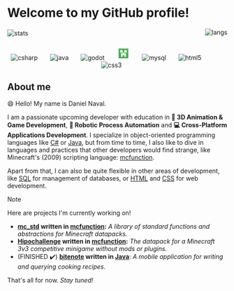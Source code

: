 # Welcome to my GitHub profile!

<!-- Photo and stats -->
<div>
    <img alt="stats" align="center" height="150" src="https://github-readme-stats.vercel.app/api?username=scrmbl-egg&hide_title=true&hide_rank=true&show_icons=false&include_all_commits=true&count_private=true&disable_animations=false&theme=github_dark&locale=en&hide_border=true"/>
    <img alt="langs" align="right" height="150" src="https://github-readme-stats.vercel.app/api/top-langs?username=scrmbl-egg&locale=en&hide_title=true&layout=compact&card_width=320&langs_count=5&theme=github_dark&hide_border=true"/>
</div>

<!-- Small space -->
###

<!-- Row of software/language icons -->
<div align="center">
    <img alt="csharp" height="30" src="https://cdn.jsdelivr.net/gh/devicons/devicon/icons/csharp/csharp-original.svg">
    <img width="20">
    <img alt="java" height="30" src="https://cdn.jsdelivr.net/gh/devicons/devicon/icons/java/java-original.svg">
    <img width="20"/>
    <img alt="godot" height="30" src="https://cdn.jsdelivr.net/gh/devicons/devicon/icons/godot/godot-original.svg">
    <img width="20"/>
    <img alt="mcfunction" height="30" src="https://github.com/material-extensions/vscode-material-icon-theme/blob/main/icons/minecraft.svg">
    <img width="20">
    <img alt="mysql" height="30" src="https://cdn.jsdelivr.net/gh/devicons/devicon/icons/mysql/mysql-original.svg">
    <img width="20"/>
    <img alt="html5" height="30" src="https://cdn.jsdelivr.net/gh/devicons/devicon/icons/html5/html5-original.svg">
    <img width="20">
    <img alt="css3" height="30" src="https://cdn.jsdelivr.net/gh/devicons/devicon/icons/css3/css3-original.svg">
</div>

## About me
:smile: Hello! My name is Daniel Naval.

I am a passionate upcoming developer with education in **:space_invader: 3D Animation & Game Development**, **:robot: Robotic Process Automation** and
**:computer: Cross-Platform Applications Development**. I specialize in object-oriented programming languages like <ins>C#</ins> or <ins>Java</ins>, 
but from time to time, I also like to dive in languages and practices that other developers would find strange, like Minecraft's (2009) scripting 
language: <ins>mcfunction</ins>.

Apart from that, I can also be quite flexible in other areas of development, like <ins>SQL</ins> for management of databases, or <ins>HTML</ins>
and <ins>CSS</ins> for web development.

> [!NOTE]
> Here are projects I'm currently working on!
> 
> - **[mc_std](https://github.com/scrmbl-egg/mc_std) written in <ins>mcfunction</ins>:** *A library of standard functions and
> abstractions for Minecraft datapacks.*
> - **[Hipochallenge](https://github.com/scrmbl-egg/Hipochallenge) written in <ins>mcfunction</ins>:** *The datapack for a Minecraft
> 3v3 competitive minigame without mods or plugins.*
> - (FINISHED ✔️) **[bitenote](https://github.com/scrmbl-egg/bitenote) written in <ins>Java</ins>**: *A mobile application for writing and querying cooking recipes.*

That's all for now. *Stay tuned!*
